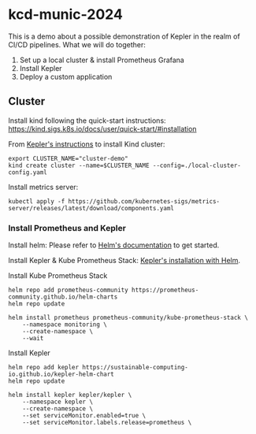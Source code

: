 # kcd-munic-2024

This is a demo about a possible demonstration of Kepler in the realm of CI/CD pipelines.
What we will do together: 

1. Set up a local cluster & install Prometheus Grafana
2. Install Kepler
3. Deploy a custom application

## Cluster 

Install kind following the quick-start instructions: https://kind.sigs.k8s.io/docs/user/quick-start/#installation 

From [Kepler's instructions](https://sustainable-computing.io/installation/local-cluster/#install-kind) to install Kind cluster: 

```
export CLUSTER_NAME="cluster-demo"
kind create cluster --name=$CLUSTER_NAME --config=./local-cluster-config.yaml
```

Install metrics server: 
```
kubectl apply -f https://github.com/kubernetes-sigs/metrics-server/releases/latest/download/components.yaml
```

### Install Prometheus and Kepler

Install helm: Please refer to [Helm's documentation](https://helm.sh/docs/intro/install/) to get started.

Install Kepler & Kube Prometheus Stack: [Kepler's installation with Helm](https://sustainable-computing.io/installation/kepler-helm/). 

Install Kube Prometheus Stack
```
helm repo add prometheus-community https://prometheus-community.github.io/helm-charts
helm repo update

helm install prometheus prometheus-community/kube-prometheus-stack \
    --namespace monitoring \
    --create-namespace \
    --wait
```

Install Kepler
```
helm repo add kepler https://sustainable-computing-io.github.io/kepler-helm-chart
helm repo update

helm install kepler kepler/kepler \
    --namespace kepler \
    --create-namespace \
    --set serviceMonitor.enabled=true \
    --set serviceMonitor.labels.release=prometheus \
```